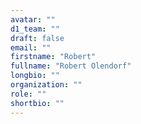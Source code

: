 ```yaml
---
avatar: ""
d1_team: ""
draft: false
email: ""
firstname: "Robert"
fullname: "Robert Olendorf"
longbio: ""
organization: ""
role: ""
shortbio: ""
---
```

